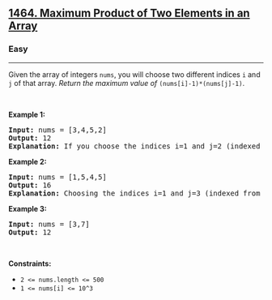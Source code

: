 <h2>
  <a href="https://leetcode.com/problems/maximum-product-of-two-elements-in-an-array/description/">1464. Maximum Product of Two Elements in an Array</a>
</h2>
<h3>Easy</h3>
<hr />
<p>
  Given the array of integers <code>nums</code>, you will choose two different
  indices <code>i</code> and <code>j</code> of that array.
  <em>Return the maximum value of</em> <code>(nums[i]-1)*(nums[j]-1)</code>.
</p>
<p>&nbsp;</p>
<p><strong class="example">Example 1:</strong></p>

<pre><strong>Input:</strong> nums = [3,4,5,2]
<strong>Output:</strong> 12 
<strong>Explanation:</strong> If you choose the indices i=1 and j=2 (indexed from 0), you will get the maximum value, that is, (nums[1]-1)*(nums[2]-1) = (4-1)*(5-1) = 3*4 = 12. 
</pre>

<p><strong class="example">Example 2:</strong></p>

<pre><strong>Input:</strong> nums = [1,5,4,5]
<strong>Output:</strong> 16
<strong>Explanation:</strong> Choosing the indices i=1 and j=3 (indexed from 0), you will get the maximum value of (5-1)*(5-1) = 16.
</pre>

<p><strong class="example">Example 3:</strong></p>

<pre><strong>Input:</strong> nums = [3,7]
<strong>Output:</strong> 12
</pre>

<p>&nbsp;</p>
<p><strong>Constraints:</strong></p>

<ul>
  <li><code>2 &lt;= nums.length &lt;= 500</code></li>
  <li><code>1 &lt;= nums[i] &lt;= 10^3</code></li>
</ul>
